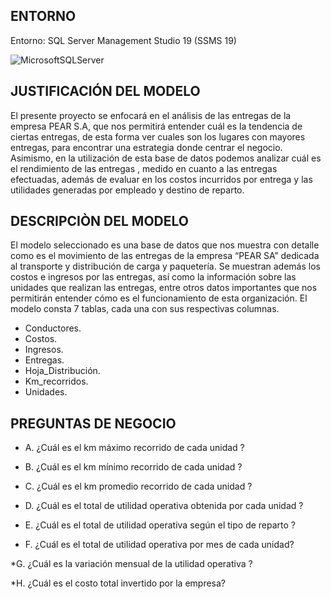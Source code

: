 ## ENTORNO
Entorno: SQL Server Management Studio 19 (SSMS 19)

![MicrosoftSQLServer](https://img.shields.io/badge/Microsoft%20SQL%20Server-CC2927?style=for-the-badge&logo=microsoft%20sql%20server&logoColor=white)


## JUSTIFICACIÓN DEL MODELO
El presente proyecto se enfocará en el análisis de las entregas de la empresa PEAR S.A, que nos permitirá entender cuál 
es la tendencia de ciertas entregas, de esta forma ver cuales son los lugares con mayores entregas, para encontrar una estrategia donde 
centrar el negocio. Asimismo, en la utilización de esta base de datos podemos analizar cuál es el rendimiento de las entregas , medido en 
cuanto a las entregas efectuadas, además de evaluar en los costos incurridos por entrega y las utilidades generadas por empleado y destino 
de reparto.

## DESCRIPCIÒN DEL MODELO
El modelo seleccionado es una base de datos que nos muestra con detalle como es el movimiento de las entregas de la empresa 
“PEAR SA” dedicada al transporte y distribución de carga y paquetería. Se muestran además los costos e ingresos por las entregas, así como
la información sobre las unidades que realizan las entregas, entre otros datos importantes que nos permitirán entender cómo es el funcionamiento de esta organización. El modelo consta 7 tablas, cada una con sus respectivas columnas.

  * Conductores.
  * Costos.
  * Ingresos.
  * Entregas.
  * Hoja_Distribución.
  * Km_recorridos.
  * Unidades.
    
## PREGUNTAS DE NEGOCIO

* A. ¿Cuál es el km máximo recorrido de cada unidad ? 


* B. ¿Cuál es el km mínimo recorrido de cada unidad ?


* C. ¿Cuál es el km promedio recorrido de cada unidad ?


* D. ¿Cuál es el total de utilidad operativa obtenida por cada unidad ?


* E. ¿Cuál es el total de utilidad operativa según el tipo de reparto ?


* F. ¿Cuál es el total de utilidad operativa por mes de cada unidad? 


*G. ¿Cuál es la variación mensual de la utilidad operativa ?


*H. ¿Cuál es el costo total invertido por la empresa?


